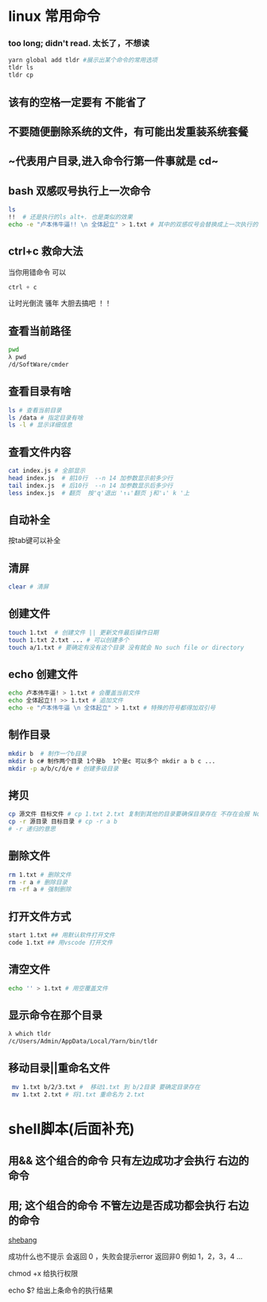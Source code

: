 # linux 常用命令

### too long; didn't read.  太长了，不想读

```bash
yarn global add tldr #展示出某个命令的常用选项
tldr ls
tldr cp
```

## 该有的空格一定要有 不能省了

## 不要随便删除系统的文件，有可能出发重装系统套餐

## ~代表用户目录,进入命令行第一件事就是 cd~

## bash 双感叹号执行上一次命令

```bash
ls
!!  # 还是执行的ls alt+. 也是类似的效果
echo -e "卢本伟牛逼!! \n 全体起立" > 1.txt # 其中的双感叹号会替换成上一次执行的命令
```

## ctrl+c  救命大法

当你用错命令 可以  

```javascript
ctrl + c
```

让时光倒流 骚年 大胆去搞吧 ！！

## 查看当前路径

```bash
pwd
λ pwd
/d/SoftWare/cmder
```

## 查看目录有啥

```bash
ls # 查看当前目录
ls /data # 指定目录有啥
ls -l # 显示详细信息
```

## 查看文件内容

```bash
cat index.js # 全部显示
head index.js  # 前10行  --n 14 加参数显示前多少行
tail index.js  # 后10行  --n 14 加参数显示后多少行
less index.js  # 翻页  按'q'退出 '↑↓'翻页 j和'↓' k '上
```

## 自动补全

按tab键可以补全

## 清屏

```bash
clear # 清屏
```

## 创建文件

```bash
touch 1.txt  # 创建文件 || 更新文件最后操作日期
touch 1.txt 2.txt ... # 可以创建多个
touch a/1.txt # 要确定有没有这个目录 没有就会 No such file or directory
```

## echo 创建文件

```bash
echo 卢本伟牛逼! > 1.txt # 会覆盖当前文件
echo 全体起立!! >> 1.txt # 追加文件
echo -e "卢本伟牛逼 \n 全体起立" > 1.txt # 特殊的符号都得加双引号
```

## 制作目录

```bash
mkdir b  # 制作一个b目录
mkdir b c# 制作两个目录 1个是b  1个是c 可以多个 mkdir a b c ...
mkdir -p a/b/c/d/e # 创建多级目录

```

## 拷贝

```bash
cp 源文件 目标文件 # cp 1.txt 2.txt 复制到其他的目录要确保目录存在 不存在会报 No such file or directory
cp -r 源目录 目标目录 # cp -r a b
# -r 递归的意思
```

## 删除文件

```bash
rm 1.txt # 删除文件
rm -r a # 删除目录
rm -rf a # 强制删除
```

## 打开文件方式

```bash
start 1.txt ## 用默认软件打开文件
code 1.txt ## 用vscode 打开文件
```

## 清空文件

```bash
echo '' > 1.txt # 用空覆盖文件
```

## 显示命令在那个目录

```bash
λ which tldr
/c/Users/Admin/AppData/Local/Yarn/bin/tldr
```

## 移动目录||重命名文件

```bash
 mv 1.txt b/2/3.txt #  移动1.txt 到 b/2目录 要确定目录存在
 mv 1.txt 2.txt # 将1.txt 重命名为 2.txt
```

# shell脚本(后面补充)

## 用&& 这个组合的命令 只有左边成功才会执行 右边的命令 

## 用; 这个组合的命令 不管左边是否成功都会执行 右边的命令

<u>shebang</u>

成功什么也不提示 会返回 0  ，失败会提示error  返回非0 例如  1，2，3，4 ...

chmod +x 给执行权限

echo $?  给出上条命令的执行结果